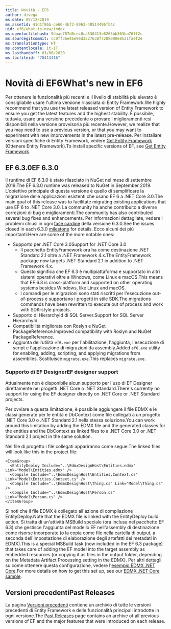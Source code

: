 ```yaml
---
title: Novità - EF6
author: divega
ms.date: 09/12/2019
ms.assetid: 41d1f86b-ce66-4bf2-8963-48514406fb4c
uid: ef6/what-is-new/index
ms.openlocfilehash: 9daae787d0cec0ca536413e6263bb363ba76ff2c
ms.sourcegitcommit: cc0ff36e46e9ed3527638f7208000e8521faef2e
ms.translationtype: HT
ms.contentlocale: it-IT
ms.lasthandoff: 03/06/2020
ms.locfileid: "78413416"
---
```

# <a name="whats-new-in-ef6"></a><span data-ttu-id="c3efc-102">Novità di EF6</span><span class="sxs-lookup"><span data-stu-id="c3efc-102">What's new in EF6</span></span>

<span data-ttu-id="c3efc-103">Per ottenere le funzionalità più recenti e il livello di stabilità più elevato è consigliabile usare l'ultima versione rilasciata di Entity Framework.</span><span class="sxs-lookup"><span data-stu-id="c3efc-103">We highly recommend that you use the latest released version of Entity Framework to ensure you get the latest features and the highest stability.</span></span>
<span data-ttu-id="c3efc-104">È possibile, tuttavia, usare una versione precedente o provare i miglioramenti resi disponibili nella versione provvisoria più recente.</span><span class="sxs-lookup"><span data-stu-id="c3efc-104">However, we realize that you may need to use a previous version, or that you may want to experiment with new improvements in the latest pre-release.</span></span>
<span data-ttu-id="c3efc-105">Per installare versioni specifiche di Entity Framework, vedere [Get Entity Framework](~/ef6/fundamentals/install.md) (Ottenere Entity Framework).</span><span class="sxs-lookup"><span data-stu-id="c3efc-105">To install specific versions of EF, see [Get Entity Framework](~/ef6/fundamentals/install.md).</span></span>

## <a name="ef-630"></a><span data-ttu-id="c3efc-106">EF 6.3.0</span><span class="sxs-lookup"><span data-stu-id="c3efc-106">EF 6.3.0</span></span>

<span data-ttu-id="c3efc-107">Il runtime di EF 6.3.0 è stato rilasciato in NuGet nel mese di settembre 2019.</span><span class="sxs-lookup"><span data-stu-id="c3efc-107">The EF 6.3.0 runtime was released to NuGet in September 2019.</span></span> <span data-ttu-id="c3efc-108">L'obiettivo principale di questa versione è quello di semplificare la migrazione delle applicazioni esistenti che usano EF 6 a .NET Core 3.0.</span><span class="sxs-lookup"><span data-stu-id="c3efc-108">The main goal of this release was to facilitate migrating existing applications that use EF 6 to .NET Core 3.0.</span></span> <span data-ttu-id="c3efc-109">La community ha anche contribuito a diverse correzioni di bug e miglioramenti.</span><span class="sxs-lookup"><span data-stu-id="c3efc-109">The community has also contributed several bug fixes and enhancements.</span></span> <span data-ttu-id="c3efc-110">Per informazioni dettagliate, vedere i problemi chiusi in ogni [fase cardine](https://github.com/aspnet/EntityFramework6/milestones?state=closed) della versione 6.3.0.</span><span class="sxs-lookup"><span data-stu-id="c3efc-110">See the issues closed in each 6.3.0 [milestone](https://github.com/aspnet/EntityFramework6/milestones?state=closed) for details.</span></span> <span data-ttu-id="c3efc-111">Ecco alcuni dei più importanti:</span><span class="sxs-lookup"><span data-stu-id="c3efc-111">Here are some of the more notable ones:</span></span>

- <span data-ttu-id="c3efc-112">Supporto per .NET Core 3.0</span><span class="sxs-lookup"><span data-stu-id="c3efc-112">Support for .NET Core 3.0</span></span>
  - <span data-ttu-id="c3efc-113">Il pacchetto EntityFramework ora ha come destinazione .NET Standard 2.1 oltre a .NET Framework 4.x.</span><span class="sxs-lookup"><span data-stu-id="c3efc-113">The EntityFramework package now targets .NET Standard 2.1 in addition to .NET Framework 4.x.</span></span>
  - <span data-ttu-id="c3efc-114">Questo significa che EF 6.3 è multipiattaforma e supportato in altri sistemi operativi oltre a Windows, come Linux e macOS.</span><span class="sxs-lookup"><span data-stu-id="c3efc-114">This means that EF 6.3 is cross-platform and supported on other operating systems besides Windows, like Linux and macOS.</span></span>
  - <span data-ttu-id="c3efc-115">I comandi per le migrazioni sono stati riscritti per l'esecuzione out-of-process e supportano i progetti in stile SDK.</span><span class="sxs-lookup"><span data-stu-id="c3efc-115">The migrations commands have been rewritten to execute out of process and work with SDK-style projects.</span></span>
- <span data-ttu-id="c3efc-116">Supporto di HierarchyId di SQL Server.</span><span class="sxs-lookup"><span data-stu-id="c3efc-116">Support for SQL Server HierarchyId.</span></span>
- <span data-ttu-id="c3efc-117">Compatibilità migliorata con Roslyn e NuGet PackageReference.</span><span class="sxs-lookup"><span data-stu-id="c3efc-117">Improved compatibility with Roslyn and NuGet PackageReference.</span></span>
- <span data-ttu-id="c3efc-118">Aggiunta dell'utilità `ef6.exe` per l'abilitazione, l'aggiunta, l'esecuzione di script e l'applicazione di migrazioni da assembly.</span><span class="sxs-lookup"><span data-stu-id="c3efc-118">Added `ef6.exe` utility for enabling, adding, scripting, and applying migrations from assemblies.</span></span> <span data-ttu-id="c3efc-119">Sostituisce `migrate.exe`.</span><span class="sxs-lookup"><span data-stu-id="c3efc-119">This replaces `migrate.exe`.</span></span>

### <a name="ef-designer-support"></a><span data-ttu-id="c3efc-120">Supporto di EF Designer</span><span class="sxs-lookup"><span data-stu-id="c3efc-120">EF designer support</span></span>

<span data-ttu-id="c3efc-121">Attualmente non è disponibile alcun supporto per l'uso di EF Designer direttamente nei progetti .NET Core o .NET Standard.</span><span class="sxs-lookup"><span data-stu-id="c3efc-121">There's currently no support for using the EF designer directly on .NET Core or .NET Standard projects.</span></span> 

<span data-ttu-id="c3efc-122">Per ovviare a questa limitazione, è possibile aggiungere il file EDMX e le classi generate per le entità e DbContext come file collegati a un progetto .NET Core 3.0 o .NET Standard 2.1 nella stessa soluzione.</span><span class="sxs-lookup"><span data-stu-id="c3efc-122">You can work around this limitation by adding the EDMX file and the generated classes for the entities and the DbContext as linked files to a .NET Core 3.0 or .NET Standard 2.1 project in the same solution.</span></span>

<span data-ttu-id="c3efc-123">Nel file di progetto i file collegati appariranno come segue:</span><span class="sxs-lookup"><span data-stu-id="c3efc-123">The linked files will look like this in the project file:</span></span>

``` csproj 
<ItemGroup>
  <EntityDeploy Include="..\EdmxDesignHost\Entities.edmx" Link="Model\Entities.edmx" />
  <Compile Include="..\EdmxDesignHost\Entities.Context.cs" Link="Model\Entities.Context.cs" />
  <Compile Include="..\EdmxDesignHost\Thing.cs" Link="Model\Thing.cs" />
  <Compile Include="..\EdmxDesignHost\Person.cs" Link="Model\Person.cs" />
</ItemGroup>
```

<span data-ttu-id="c3efc-124">Si noti che il file EDMX è collegato all'azione di compilazione EntityDeploy.</span><span class="sxs-lookup"><span data-stu-id="c3efc-124">Note that the EDMX file is linked with the EntityDeploy build action.</span></span> <span data-ttu-id="c3efc-125">Si tratta di un'attività MSBuild speciale (ora inclusa nel pacchetto EF 6.3) che gestisce l'aggiunta del modello EF nell'assembly di destinazione come risorse incorporate (o la copia come file nella cartella di output, a seconda dell'impostazione di elaborazione degli artefatti dei metadati in EDMX).</span><span class="sxs-lookup"><span data-stu-id="c3efc-125">This is a special MSBuild task (now included in the EF 6.3 package) that takes care of adding the EF model into the target assembly as embedded resources (or copying it as files in the output folder, depending on the Metadata Artifact Processing setting in the EDMX).</span></span> <span data-ttu-id="c3efc-126">Per altri dettagli su come ottenere questa configurazione, vedere l'[esempio EDMX .NET Core](https://aka.ms/EdmxDotNetCoreSample).</span><span class="sxs-lookup"><span data-stu-id="c3efc-126">For more details on how to get this set up, see our [EDMX .NET Core sample](https://aka.ms/EdmxDotNetCoreSample).</span></span>

## <a name="past-releases"></a><span data-ttu-id="c3efc-127">Versioni precedenti</span><span class="sxs-lookup"><span data-stu-id="c3efc-127">Past Releases</span></span>

<span data-ttu-id="c3efc-128">La pagina [Versioni precedenti](past-releases.md) contiene un archivio di tutte le versioni precedenti di Entity Framework e delle funzionalità principali introdotte in ogni versione.</span><span class="sxs-lookup"><span data-stu-id="c3efc-128">The [Past Releases](past-releases.md) page contains an archive of all previous versions of EF and the major features that were introduced on each release.</span></span>
